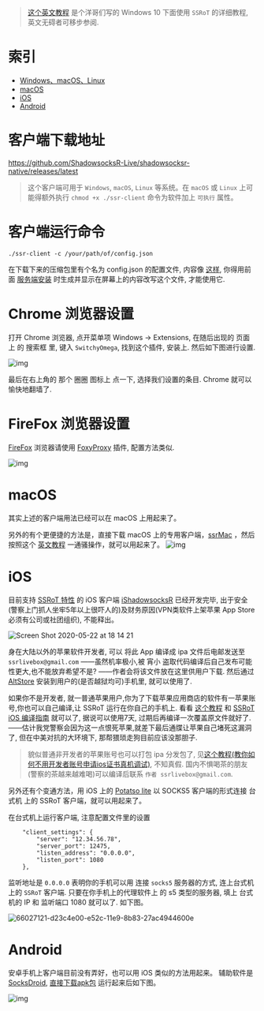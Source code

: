 > [这个英文教程](https://palitechsociety.blogspot.com/2019/08/shadowsocksr-over-tls-ssrot-client.html) 是个洋哥们写的 Windows 10 下面使用 `SSRoT` 的详细教程, 英文无碍者可移步参阅. 

# 索引
- [Windows、macOS、Linux](#客户端下载地址)
- [macOS](#macos)
- [iOS](#ios)
- [Android](#android)

# 客户端下载地址
https://github.com/ShadowsocksR-Live/shadowsocksr-native/releases/latest

> 这个客户端可用于 `Windows`, `macOS`, `Linux` 等系统。在 `macOS` 或 `Linux` 上可能得额外执行 `chmod +x ./ssr-client` 命令为软件加上 `可执行` 属性。

# 客户端运行命令
```
./ssr-client -c /your/path/of/config.json
```

在下载下来的压缩包里有个名为 config.json 的配置文件, 内容像 [这样](https://github.com/ShadowsocksR-Live/shadowsocksr-native#sample-configure-file), 你得用前面 [服务端安装](./全自动安装-SSRoT-服务器) 时生成并显示在屏幕上的内容改写这个文件, 才能使用它.

# Chrome 浏览器设置
打开 Chrome 浏览器, 点开菜单项 Windows -> Extensions, 
在随后出现的 页面上 的 搜索框 里, 键入 `SwitchyOmega`, 找到这个插件, 安装上.
然后如下图进行设置.

![img](https://user-images.githubusercontent.com/30760636/62794885-ddb06180-bb07-11e9-8bbd-08fc15de4b44.png)

最后在右上角的 那个 圈圈 图标上 点一下, 选择我们设置的条目. Chrome 就可以愉快地翻墙了.


# FireFox 浏览器设置

[FireFox](https://www.mozilla.org/zh-CN/firefox/new/) 浏览器请使用 [FoxyProxy](https://addons.mozilla.org/en-US/firefox/addon/foxyproxy-standard/) 插件, 配置方法类似.

![img](https://user-images.githubusercontent.com/30760636/63423621-49b39380-c43f-11e9-9025-81d46dbf762e.png)

# macOS
其实上述的客户端用法已经可以在 macOS 上用起来了。

另外的有个更便捷的方法是，直接下载 macOS 上的专用客户端，[ssrMac](https://github.com/ShadowsocksR-Live/ssrMac/releases) ，然后按照这个 [英文教程](https://palitechsociety.blogspot.com/2019/08/ssrmac-on-macos.html) 一通骚操作，就可以用起来了。
![img](https://raw.githubusercontent.com/ShadowsocksR-Live/ssrMac/master/server-settings.png)

# iOS
目前支持 [SSRoT 特性](https://github.com/ShadowsocksR-Live/shadowsocksr-native/wiki) 的 iOS 客户端 [iShadowsocksR](https://github.com/ShadowsocksR-Live/iShadowsocksR) 已经开发完毕, 出于安全(警察上门抓人坐牢5年以上很吓人的)及财务原因(VPN类软件上架苹果 App Store 必须有公司或社团组织), 不能释出。

![Screen Shot 2020-05-22 at 18 14 21](https://user-images.githubusercontent.com/30760636/82657737-70b22680-9c58-11ea-804b-65bff0a60ff5.png)

身在大陆以外的苹果软件开发者, 可以 将此 App 编译成 ipa 文件后电邮发送至 `ssrlivebox@gmail.com` ——虽然机率极小,被 宵小 盗取代码编译后自己发布可能性更大,也不能放弃希望不是? ——作者会将该文件放在这里供用户下载. 然后通过 [AltStore](https://altstore.io/) 安装到用户的(是否越狱均可)手机里, 就可以使用了.

如果你不是开发者, 就一普通苹果用户,你为了下载苹果应用商店的软件有一苹果账号,你也可以自己编译,让 SSRoT 运行在你自己的手机上. 看看 [这个教程](https://blog.csdn.net/foreverling_ling/article/details/56671458) 和 [SSRoT iOS 编译指南](https://github.com/ShadowsocksR-Live/iShadowsocksR#how-to-build-project) 就可以了, 据说可以使用7天, 过期后再编译一次覆盖原文件就好了.——估计我党警察会因为这一点恨死苹果,就差下最后通牒让苹果自己堵死这漏洞了, 但在中美对抗的大环境下, 那帮猥琐走狗目前应该没那胆子.

> 貌似普通非开发者的苹果账号也可以打包 ipa 分发包了, 见[这个教程(教你如何不用开发者账号申请ios证书真机调试)](https://zhuanlan.zhihu.com/p/44203227), 不知真假. 国内不惧喝茶的朋友(警察的茶越来越难喝)可以编译后联系 `作者 ssrlivebox@gmail.com`.

另外还有个变通方法，用 iOS 上的 [Potatso lite](https://apps.apple.com/us/app/potatso-lite/id1239860606) 以 SOCKS5 客户端的形式连接 台式机 上的 SSRoT 客户端，就可以用起来了。

在台式机上运行客户端, 注意配置文件里的设置
```
    "client_settings": {
        "server": "12.34.56.78",
        "server_port": 12475,
        "listen_address": "0.0.0.0",
        "listen_port": 1080
    },
```
监听地址是 `0.0.0.0` 表明你的手机可以用 连接 `socks5` 服务器的方式, 连上台式机上的 `SSRoT` 客户端.
只要在你手机上的代理软件上 的 s5 类型的服务器, 填上 台式机的 IP 和 监听端口 1080 就可以了. 如下图。

![66027121-d23c4e00-e52c-11e9-8b83-27ac4944600e](https://user-images.githubusercontent.com/30760636/83319157-74543780-a26e-11ea-8828-52f2881f729c.jpg)

# Android
安卓手机上客户端目前没有弄好，也可以用 iOS 类似的方法用起来。
辅助软件是 [SocksDroid](https://github.com/PeterCxy/SocksDroid), [直接下载apk包](https://github.com/ShadowsocksR-Live/shadowsocksr-native/files/3661584/SocksDroid_v1.0.1_apkpure.com.apk.zip) 运行起来后如下图。

![img](https://user-images.githubusercontent.com/30760636/83319231-1c6a0080-a26f-11ea-8d33-a15b64aa9b44.jpg)
